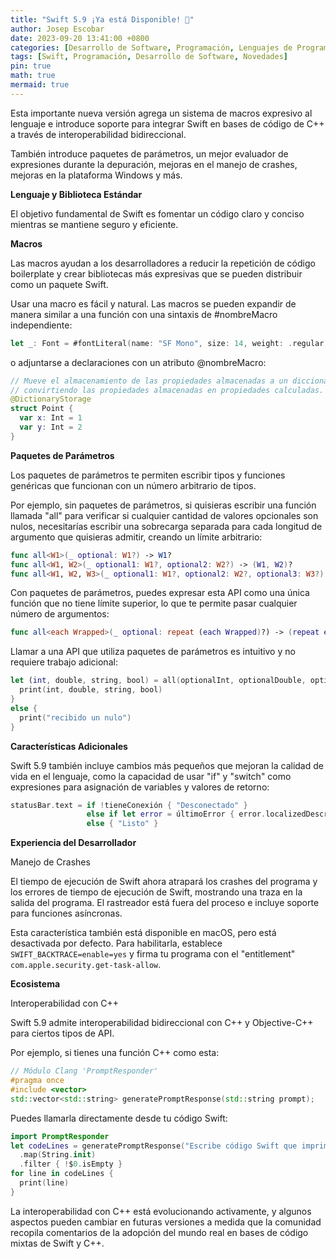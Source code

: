 ```yaml
---
title: "Swift 5.9 ¡Ya está Disponible! 🎉"
author: Josep Escobar
date: 2023-09-20 13:41:00 +0800
categories: [Desarrollo de Software, Programación, Lenguajes de Programación]
tags: [Swift, Programación, Desarrollo de Software, Novedades]
pin: true
math: true
mermaid: true
---
```


Esta importante nueva versión agrega un sistema de macros expresivo al lenguaje e introduce soporte para integrar Swift en bases de código de C++ a través de interoperabilidad bidireccional.

También introduce paquetes de parámetros, un mejor evaluador de expresiones durante la depuración, mejoras en el manejo de crashes, mejoras en la plataforma Windows y más.

**Lenguaje y Biblioteca Estándar**

El objetivo fundamental de Swift es fomentar un código claro y conciso mientras se mantiene seguro y eficiente.

**Macros**

Las macros ayudan a los desarrolladores a reducir la repetición de código boilerplate y crear bibliotecas más expresivas que se pueden distribuir como un paquete Swift.

Usar una macro es fácil y natural. Las macros se pueden expandir de manera similar a una función con una sintaxis de #nombreMacro independiente:

```swift
let _: Font = #fontLiteral(name: "SF Mono", size: 14, weight: .regular)
```

o adjuntarse a declaraciones con un atributo @nombreMacro:

```swift
// Mueve el almacenamiento de las propiedades almacenadas a un diccionario,
// convirtiendo las propiedades almacenadas en propiedades calculadas.
@DictionaryStorage
struct Point {
  var x: Int = 1
  var y: Int = 2
}
```

**Paquetes de Parámetros**

Los paquetes de parámetros te permiten escribir tipos y funciones genéricas que funcionan con un número arbitrario de tipos.

Por ejemplo, sin paquetes de parámetros, si quisieras escribir una función llamada "all" para verificar si cualquier cantidad de valores opcionales son nulos, necesitarías escribir una sobrecarga separada para cada longitud de argumento que quisieras admitir, creando un límite arbitrario:

```swift
func all<W1>(_ optional: W1?) -> W1?
func all<W1, W2>(_ optional1: W1?, optional2: W2?) -> (W1, W2)?
func all<W1, W2, W3>(_ optional1: W1?, optional2: W2?, optional3: W3?) -> (W1, W2, W2)?
```

Con paquetes de parámetros, puedes expresar esta API como una única función que no tiene límite superior, lo que te permite pasar cualquier número de argumentos:

```swift
func all<each Wrapped>(_ optional: repeat (each Wrapped)?) -> (repeat each Wrapped)?
```

Llamar a una API que utiliza paquetes de parámetros es intuitivo y no requiere trabajo adicional:

```swift
let (int, double, string, bool) = all(optionalInt, optionalDouble, optionalString, optionalBool) {
  print(int, double, string, bool)
}
else {
  print("recibido un nulo")
}
```

**Características Adicionales**

Swift 5.9 también incluye cambios más pequeños que mejoran la calidad de vida en el lenguaje, como la capacidad de usar "if" y "switch" como expresiones para asignación de variables y valores de retorno:

```swift
statusBar.text = if !tieneConexión { "Desconectado" }
                 else if let error = últimoError { error.localizedDescription }
                 else { "Listo" }
```

**Experiencia del Desarrollador**

Manejo de Crashes

El tiempo de ejecución de Swift ahora atrapará los crashes del programa y los errores de tiempo de ejecución de Swift, mostrando una traza en la salida del programa. El rastreador está fuera del proceso e incluye soporte para funciones asíncronas.

Esta característica también está disponible en macOS, pero está desactivada por defecto. Para habilitarla, establece `SWIFT_BACKTRACE=enable=yes` y firma tu programa con el "entitlement" `com.apple.security.get-task-allow`.

**Ecosistema**

Interoperabilidad con C++

Swift 5.9 admite interoperabilidad bidireccional con C++ y Objective-C++ para ciertos tipos de API.

Por ejemplo, si tienes una función C++ como esta:

```cpp
// Módulo Clang 'PromptResponder'
#pragma once
#include <vector>
std::vector<std::string> generatePromptResponse(std::string prompt);
```

Puedes llamarla directamente desde tu código Swift:

```swift
import PromptResponder
let codeLines = generatePromptResponse("Escribe código Swift que imprima hola mundo")
  .map(String.init)
  .filter { !$0.isEmpty }
for line in codeLines {
  print(line)
}
```

La interoperabilidad con C++ está evolucionando activamente, y algunos aspectos pueden cambiar en futuras versiones a medida que la comunidad recopila comentarios de la adopción del mundo real en bases de código mixtas de Swift y C++.
